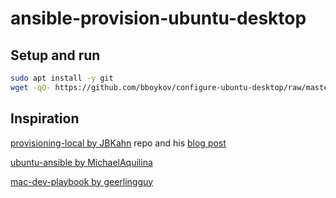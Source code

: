 # ansible-provision-ubuntu-desktop


## Setup and run

```bash
sudo apt install -y git
wget -qO- https://github.com/bboykov/configure-ubuntu-desktop/raw/master/setup_and_run.sh | bash
```

## Inspiration

[provisioning-local by JBKahn][provisioning-local] repo and his [blog post][articles_ansible]

[provisioning-local]: https://github.com/JBKahn/provisioning-local
[articles_ansible]: https://blog.josephkahn.io/articles/ansible/


[ubuntu-ansible by MichaelAquilina][2]

[2]: https://github.com/MichaelAquilina/ubuntu-ansible

[mac-dev-playbook by geerlingguy][3]

[3]: https://github.com/geerlingguy/mac-dev-playbook
